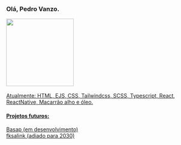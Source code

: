 ### Olá, Pedro Vanzo.

<div>
  <a href="https://github.com/pedrovanzo">
  <img height="180em" src="https://github-readme-stats.vercel.app/api/top-langs/?username=pedrovanzo&layout=compact&langs_count=6&theme=dracula"/>
</div>
<br>
Atualmente:
HTML, EJS, CSS, Tailwindcss, SCSS, Typescript, React, ReactNative, Macarrão alho e óleo.


#### Projetos futuros:
Basap (em desenvolvimento)<br>
fksalink (adiado para 2030)
